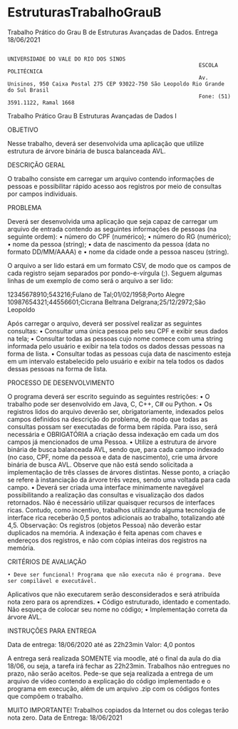 # EstruturasTrabalhoGrauB
Trabalho Prático do Grau B de Estruturas Avançadas de Dados. Entrega 18/06/2021

                                                                UNIVERSIDADE DO VALE DO RIO DOS SINOS
                                                                ESCOLA POLITÉCNICA
                                                                Av. Unisinos, 950 Caixa Postal 275 CEP 93022-750 São Leopoldo Rio Grande do Sul Brasil
                                                                Fone: (51) 3591.1122, Ramal 1668

Trabalho Prático Grau B
Estruturas Avançadas de Dados I

OBJETIVO

Nesse trabalho, deverá ser desenvolvida uma aplicação que utilize estrutura de árvore binária de busca
balanceada AVL.

DESCRIÇÃO GERAL

O trabalho consiste em carregar um arquivo contendo informações de pessoas e possibilitar rápido
acesso aos registros por meio de consultas por campos individuais.

PROBLEMA

Deverá ser desenvolvida uma aplicação que seja capaz de carregar um arquivo de entrada contendo as
seguintes informações de pessoas (na seguinte ordem):
    • número do CPF (numérico);
    • número do RG (numérico);
    • nome da pessoa (string);
    • data de nascimento da pessoa (data no formato DD/MM/AAAA) e
    • nome da cidade onde a pessoa nasceu (string).

O arquivo a ser lido estará em um formato CSV, de modo que os campos de cada registro sejam
separados por pondo-e-vírgula (;). Seguem algumas linhas de um exemplo de como será o arquivo a ser lido:

12345678910;543216;Fulano de Tal;01/02/1958;Porto Alegre
10987654321;44556601;Cicrana Beltrana Delgrana;25/12/2972;São Leopoldo

Após carregar o arquivo, deverá ser possível realizar as seguintes consultas:
    • Consultar uma única pessoa pelo seu CPF e exibir seus dados na tela;
    • Consultar todas as pessoas cujo nome comece com uma string informada pelo usuário e exibir
na tela todos os dados dessas pessoas na forma de lista.
    • Consultar todas as pessoas cuja data de nascimento esteja em um intervalo estabelecido pelo
usuário e exibir na tela todos os dados dessas pessoas na forma de lista.

PROCESSO DE DESENVOLVIMENTO

O programa deverá ser escrito seguindo as seguintes restrições:
    • O trabalho pode ser desenvolvido em Java, C, C++, C# ou Python.
    • Os registros lidos do arquivo deverão ser, obrigatoriamente, indexados pelos campos definidos na
descrição do problema, de modo que todas as consultas possam ser executadas de forma bem
rápida. Para isso, será necessária e OBRIGATÓRIA a criação dessa indexação em cada um dos 
campos já mencionados de uma Pessoa.
    • Utilize a estrutura de árvore binária de busca balanceada AVL, sendo que, para cada campo
indexado (no caso, CPF, nome da pessoa e data de nascimento), crie uma árvore binária de busca
AVL. Observe que não está sendo solicitada a implementação de três classes de árvores distintas.
Nesse ponto, a criação se refere à instanciação da árvore três vezes, sendo uma voltada para cada
campo.
    • Deverá ser criada uma interface minimamente navegável possibilitando a realização das consultas
e visualização dos dados retornados. Não é necessário utilizar quaisquer recursos de interfaces
ricas. Contudo, como incentivo, trabalhos utilizando alguma tecnologia de interface rica receberão
0,5 pontos adicionais ao trabalho, totalizando até 4,5.
Observação: Os registros (objetos Pessoa) não deverão estar duplicados na memória. A indexação é feita
apenas com chaves e endereços dos registros, e não com cópias inteiras dos registros na memória.

CRITÉRIOS DE AVALIAÇÃO

    • Deve ser funcional! Programa que não executa não é programa. Deve ser compilável e executável.
Aplicativos que não executarem serão desconsiderados e será atribuída nota zero para os
aprendizes.
    • Código estruturado, identado e comentado. Não esqueça de colocar seu nome no código;
    • Implementação correta da árvore AVL.

INSTRUÇÕES PARA ENTREGA

Data de entrega: 18/06/2020 até as 22h23min
Valor: 4,0 pontos

A entrega será realizada SOMENTE via moodle, até o final da aula do dia 18/06, ou seja, a tarefa irá fechar as
22h23min. Trabalhos não entregues no prazo, não serão aceitos. Pede-se que seja realizada a entrega de um
arquivo de vídeo contendo a explicação do código implementado e o programa em execução, além de um
arquivo .zip com os códigos fontes que compõem o trabalho.

MUITO IMPORTANTE!
Trabalhos copiados da Internet ou dos colegas terão nota zero.
Data de Entrega: 18/06/2021